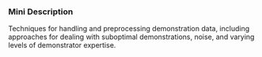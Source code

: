 ### Mini Description

Techniques for handling and preprocessing demonstration data, including approaches for dealing with suboptimal demonstrations, noise, and varying levels of demonstrator expertise.
